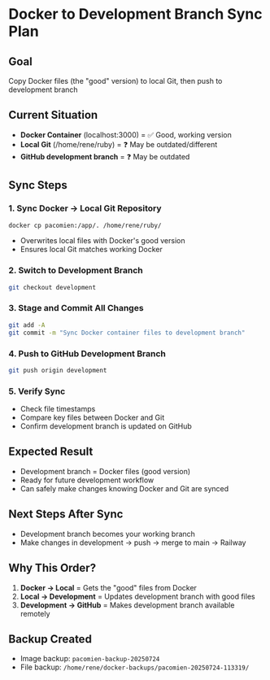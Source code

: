 # Docker to Development Branch Sync Plan

## Goal
Copy Docker files (the "good" version) to local Git, then push to development branch

## Current Situation
- **Docker Container** (localhost:3000) = ✅ Good, working version
- **Local Git** (/home/rene/ruby) = ❓ May be outdated/different  
- **GitHub development branch** = ❓ May be outdated

## Sync Steps

### 1. Sync Docker → Local Git Repository
```bash
docker cp pacomien:/app/. /home/rene/ruby/
```
- Overwrites local files with Docker's good version
- Ensures local Git matches working Docker

### 2. Switch to Development Branch
```bash
git checkout development
```

### 3. Stage and Commit All Changes
```bash
git add -A
git commit -m "Sync Docker container files to development branch"
```

### 4. Push to GitHub Development Branch
```bash
git push origin development
```

### 5. Verify Sync
- Check file timestamps
- Compare key files between Docker and Git
- Confirm development branch is updated on GitHub

## Expected Result
- Development branch = Docker files (good version)
- Ready for future development workflow
- Can safely make changes knowing Docker and Git are synced

## Next Steps After Sync
- Development branch becomes your working branch
- Make changes in development → push → merge to main → Railway

## Why This Order?
1. **Docker → Local** = Gets the "good" files from Docker
2. **Local → Development** = Updates development branch with good files
3. **Development → GitHub** = Makes development branch available remotely

## Backup Created
- Image backup: `pacomien-backup-20250724`
- File backup: `/home/rene/docker-backups/pacomien-20250724-113319/`